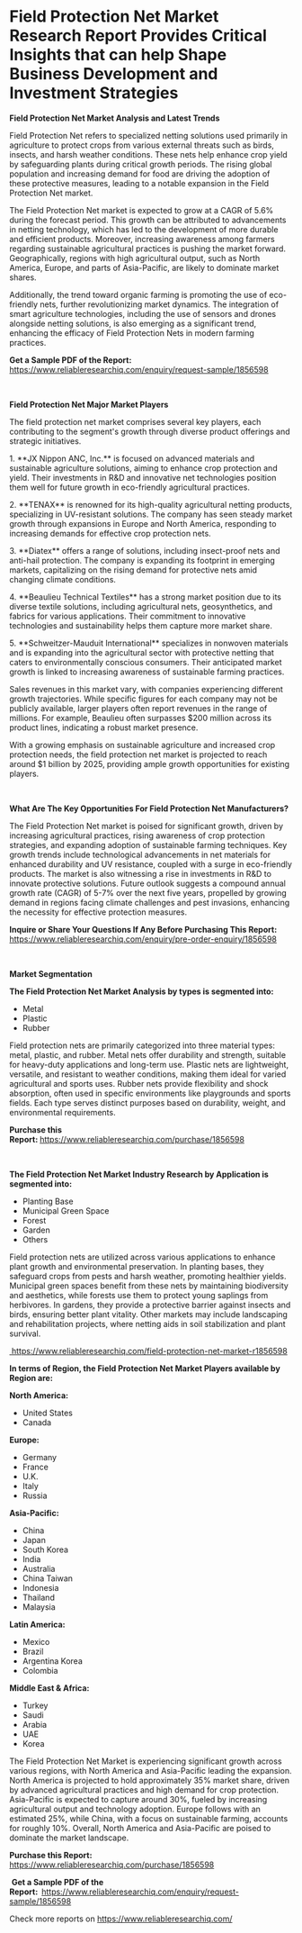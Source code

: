 <p><h1>Field Protection Net Market Research Report Provides Critical Insights that can help Shape Business Development and Investment Strategies</h1></p><p><strong>Field Protection Net Market Analysis and Latest Trends</strong></p>
<p><p>Field Protection Net refers to specialized netting solutions used primarily in agriculture to protect crops from various external threats such as birds, insects, and harsh weather conditions. These nets help enhance crop yield by safeguarding plants during critical growth periods. The rising global population and increasing demand for food are driving the adoption of these protective measures, leading to a notable expansion in the Field Protection Net market.</p><p>The Field Protection Net market is expected to grow at a CAGR of 5.6% during the forecast period. This growth can be attributed to advancements in netting technology, which has led to the development of more durable and efficient products. Moreover, increasing awareness among farmers regarding sustainable agricultural practices is pushing the market forward. Geographically, regions with high agricultural output, such as North America, Europe, and parts of Asia-Pacific, are likely to dominate market shares. </p><p>Additionally, the trend toward organic farming is promoting the use of eco-friendly nets, further revolutionizing market dynamics. The integration of smart agriculture technologies, including the use of sensors and drones alongside netting solutions, is also emerging as a significant trend, enhancing the efficacy of Field Protection Nets in modern farming practices.</p></p>
<p><strong>Get a Sample PDF of the Report:&nbsp;</strong> <a href="https://www.reliableresearchiq.com/enquiry/request-sample/1856598?utm_campaign=3180&utm_medium=2&utm_source=Github&utm_content=ia&utm_term=27032025&utm_id=field-protection-net">https://www.reliableresearchiq.com/enquiry/request-sample/1856598</a></p>
<p>&nbsp;</p>
<p><strong>Field Protection Net Major Market Players</strong></p>
<p><p>The field protection net market comprises several key players, each contributing to the segment's growth through diverse product offerings and strategic initiatives. </p><p>1. **JX Nippon ANC, Inc.** is focused on advanced materials and sustainable agriculture solutions, aiming to enhance crop protection and yield. Their investments in R&D and innovative net technologies position them well for future growth in eco-friendly agricultural practices.</p><p>2. **TENAX** is renowned for its high-quality agricultural netting products, specializing in UV-resistant solutions. The company has seen steady market growth through expansions in Europe and North America, responding to increasing demands for effective crop protection nets.</p><p>3. **Diatex** offers a range of solutions, including insect-proof nets and anti-hail protection. The company is expanding its footprint in emerging markets, capitalizing on the rising demand for protective nets amid changing climate conditions.</p><p>4. **Beaulieu Technical Textiles** has a strong market position due to its diverse textile solutions, including agricultural nets, geosynthetics, and fabrics for various applications. Their commitment to innovative technologies and sustainability helps them capture more market share.</p><p>5. **Schweitzer-Mauduit International** specializes in nonwoven materials and is expanding into the agricultural sector with protective netting that caters to environmentally conscious consumers. Their anticipated market growth is linked to increasing awareness of sustainable farming practices.</p><p>Sales revenues in this market vary, with companies experiencing different growth trajectories. While specific figures for each company may not be publicly available, larger players often report revenues in the range of millions. For example, Beaulieu often surpasses $200 million across its product lines, indicating a robust market presence. </p><p>With a growing emphasis on sustainable agriculture and increased crop protection needs, the field protection net market is projected to reach around $1 billion by 2025, providing ample growth opportunities for existing players.</p></p>
<p>&nbsp;</p>
<p><strong>What Are The Key Opportunities For Field Protection Net Manufacturers?</strong></p>
<p><p>The Field Protection Net market is poised for significant growth, driven by increasing agricultural practices, rising awareness of crop protection strategies, and expanding adoption of sustainable farming techniques. Key growth trends include technological advancements in net materials for enhanced durability and UV resistance, coupled with a surge in eco-friendly products. The market is also witnessing a rise in investments in R&D to innovate protective solutions. Future outlook suggests a compound annual growth rate (CAGR) of 5-7% over the next five years, propelled by growing demand in regions facing climate challenges and pest invasions, enhancing the necessity for effective protection measures.</p></p>
<p><strong>Inquire or Share Your Questions If Any Before Purchasing This Report:</strong> <a href="https://www.reliableresearchiq.com/enquiry/pre-order-enquiry/1856598?utm_campaign=3180&utm_medium=2&utm_source=Github&utm_content=ia&utm_term=27032025&utm_id=field-protection-net">https://www.reliableresearchiq.com/enquiry/pre-order-enquiry/1856598</a></p>
<p>&nbsp;</p>
<p><strong>Market Segmentation</strong></p>
<p><strong>The Field Protection Net Market Analysis by types is segmented into:</strong></p>
<p><ul><li>Metal</li><li>Plastic</li><li>Rubber</li></ul></p>
<p><p>Field protection nets are primarily categorized into three material types: metal, plastic, and rubber. Metal nets offer durability and strength, suitable for heavy-duty applications and long-term use. Plastic nets are lightweight, versatile, and resistant to weather conditions, making them ideal for varied agricultural and sports uses. Rubber nets provide flexibility and shock absorption, often used in specific environments like playgrounds and sports fields. Each type serves distinct purposes based on durability, weight, and environmental requirements.</p></p>
<p><strong>Purchase this Report:&nbsp;</strong><a href="https://www.reliableresearchiq.com/purchase/1856598?utm_campaign=3180&utm_medium=2&utm_source=Github&utm_content=ia&utm_term=27032025&utm_id=field-protection-net">https://www.reliableresearchiq.com/purchase/1856598</a></p>
<p>&nbsp;</p>
<p><strong>The Field Protection Net Market Industry Research by Application is segmented into:</strong></p>
<p><ul><li>Planting Base</li><li>Municipal Green Space</li><li>Forest</li><li>Garden</li><li>Others</li></ul></p>
<p><p>Field protection nets are utilized across various applications to enhance plant growth and environmental preservation. In planting bases, they safeguard crops from pests and harsh weather, promoting healthier yields. Municipal green spaces benefit from these nets by maintaining biodiversity and aesthetics, while forests use them to protect young saplings from herbivores. In gardens, they provide a protective barrier against insects and birds, ensuring better plant vitality. Other markets may include landscaping and rehabilitation projects, where netting aids in soil stabilization and plant survival.</p></p>
<p><a href="https://www.reliableresearchiq.com/field-protection-net-market-r1856598?utm_campaign=3180&utm_medium=2&utm_source=Github&utm_content=ia&utm_term=27032025&utm_id=field-protection-net">&nbsp;https://www.reliableresearchiq.com/field-protection-net-market-r1856598</a></p>
<p><strong>In terms of Region, the Field Protection Net Market Players available by Region are:</strong></p>
<p>
    <p> <strong> North America: </strong>
        <ul>
            <li>United States</li>
            <li>Canada</li>
        </ul>
        </p> 
    <p> <strong> Europe: </strong>
        <ul>
            <li>Germany</li>
            <li>France</li>
            <li>U.K.</li>
            <li>Italy</li>
            <li>Russia</li>
        </ul>
        </p> 
    <p> <strong> Asia-Pacific: </strong>
        <ul>
            <li>China</li>
            <li>Japan</li>
            <li>South Korea</li>
            <li>India</li>
            <li>Australia</li>
            <li>China Taiwan</li>
            <li>Indonesia</li>
            <li>Thailand</li>
            <li>Malaysia</li>
        </ul>
        </p> 
    <p> <strong> Latin America: </strong>
        <ul>
            <li>Mexico</li>
            <li>Brazil</li>
            <li>Argentina Korea</li>
            <li>Colombia</li>
        </ul>
        </p> 
    <p> <strong> Middle East & Africa: </strong>
        <ul>
            <li>Turkey</li>
            <li>Saudi</li>
            <li>Arabia</li>
            <li>UAE</li>
            <li>Korea</li>
        </ul>
    </p>
    </p>
<p><p>The Field Protection Net Market is experiencing significant growth across various regions, with North America and Asia-Pacific leading the expansion. North America is projected to hold approximately 35% market share, driven by advanced agricultural practices and high demand for crop protection. Asia-Pacific is expected to capture around 30%, fueled by increasing agricultural output and technology adoption. Europe follows with an estimated 25%, while China, with a focus on sustainable farming, accounts for roughly 10%. Overall, North America and Asia-Pacific are poised to dominate the market landscape.</p></p>
<p><strong>Purchase this Report: </strong><a href="https://www.reliableresearchiq.com/purchase/1856598?utm_campaign=3180&utm_medium=2&utm_source=Github&utm_content=ia&utm_term=27032025&utm_id=field-protection-net">https://www.reliableresearchiq.com/purchase/1856598</a></p>
<p>&nbsp;<strong>Get a Sample PDF of the Report:&nbsp;&nbsp;</strong><a href="https://www.reliableresearchiq.com/enquiry/request-sample/1856598?utm_campaign=3180&utm_medium=2&utm_source=Github&utm_content=ia&utm_term=27032025&utm_id=field-protection-net">https://www.reliableresearchiq.com/enquiry/request-sample/1856598</a></p>
<p><strong></strong></p>
<p>Check more reports on <a href="https://www.reliableresearchiq.com/?utm_campaign=3180&utm_medium=2&utm_source=Github&utm_content=ia&utm_term=27032025&utm_id=field-protection-net">https://www.reliableresearchiq.com/</a></p>